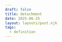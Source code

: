 ```yaml
---
draft: false
title: detachment
date: 2025-06-25
layout: layouts/post.njk
tags:
  - definition
---
```

